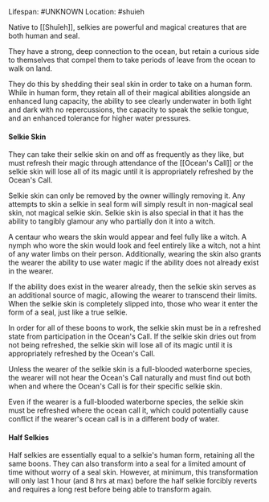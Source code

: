 Lifespan: #UNKNOWN 
Location: #shuieh 

Native to [[Shuǐeh]], selkies are powerful and magical creatures that are both human and seal. 

They have a strong, deep connection to the ocean, but retain a curious side to themselves that compel them to take periods of leave from the ocean to walk on land. 

They do this by shedding their seal skin in order to take on a human form. While in human form, they retain all of their magical abilities alongside an enhanced lung capacity, the ability to see clearly underwater in both light and dark with no repercussions, the capacity to speak the selkie tongue, and an enhanced tolerance for higher water pressures. 
#### Selkie Skin

They can take their selkie skin on and off as frequently as they like, but must refresh their magic through attendance of the [[Ocean's Call]] or the selkie skin will lose all of its magic until it is appropriately refreshed by the Ocean's Call. 

Selkie skin can only be removed by the owner willingly removing it. Any attempts to skin a selkie in seal form will simply result in non-magical seal skin, not magical selkie skin. Selkie skin is also special in that it has the ability to tangibly glamour any who partially don it into a witch. 

A centaur who wears the skin would appear and feel fully like a witch. A nymph who wore the skin would look and feel entirely like a witch, not a hint of any water limbs on their person. Additionally, wearing the skin also grants the wearer the ability to use water magic if the ability does not already exist in the wearer. 

If the ability does exist in the wearer already, then the selkie skin serves as an additional source of magic, allowing the wearer to transcend their limits. When the selkie skin is completely slipped into, those who wear it enter the form of a seal, just like a true selkie. 

In order for all of these boons to work, the selkie skin must be in a refreshed state from participation in the Ocean's Call. If the selkie skin dries out from not being refreshed, the selkie skin will lose all of its magic until it is appropriately refreshed by the Ocean's Call. 

Unless the wearer of the selkie skin is a full-blooded waterborne species, the wearer will not hear the Ocean's Call naturally and must find out both when and where the Ocean's Call is for their specific selkie skin. 

Even if the wearer is a full-blooded waterborne species, the selkie skin must be refreshed where the ocean call it, which could potentially cause conflict if the wearer's ocean call is in a different body of water.
#### Half Selkies

Half selkies are essentially equal to a selkie's human form, retaining all the same boons. They can also transform into a seal for a limited amount of time without worry of a seal skin. However, at minimum, this transformation will only last 1 hour (and 8 hrs at max) before the half selkie forcibly reverts and requires a long rest before being able to transform again.